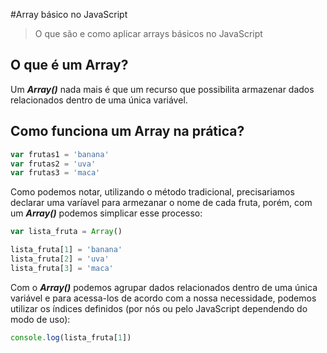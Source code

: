 #Array básico no JavaScript
>O que são e como aplicar arrays básicos no JavaScript

## O que é um Array?

Um ***Array()*** nada mais é que um recurso que possibilita armazenar dados relacionados dentro de uma única variável.

## Como funciona um Array na prática?

```js
var frutas1 = 'banana'
var frutas2 = 'uva'
var frutas3 = 'maca' 
```
Como podemos notar, utilizando o método tradicional, precisariamos declarar uma varíavel para armezanar o nome de cada fruta, porém, com um ***Array()*** podemos simplicar esse processo:

```js
var lista_fruta = Array()

lista_fruta[1] = 'banana'
lista_fruta[2] = 'uva'
lista_fruta[3] = 'maca'

```

Com o ***Array()*** podemos agrupar dados relacionados dentro de uma única variável e para acessa-los de acordo com a nossa necessidade, podemos utilizar os índices definidos (por nós ou pelo JavaScript dependendo do modo de uso):

```js
console.log(lista_fruta[1])
```